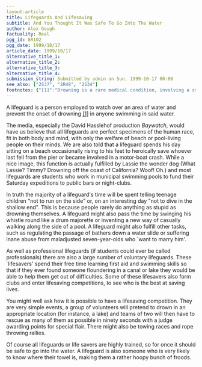 ```yaml
---
layout:article
title: Lifeguards And Lifesaving
subtitle: And You Thought It Was Safe To Go Into The Water
author: Alex Gough
factuality: Real
pgg_id: 8R102
pgg_date: 1999/10/17
article_date: 1999/10/17
alternative_title_1: 
alternative_title_2: 
alternative_title_3: 
alternative_title_4: 
submission_string: Submitted by admin on Sun, 1999-10-17 00:00
see_also: ["2S37", "2R48", "2S34"]
footnotes: {"[1]":"Drowning is a rare medical condition, involving a small volume of water and the loss of a person's life. It is thus considered to be a Very Bad Thing Indeed and should never be attempted, even while under parental supervision."}
---
```

<div>
<p>A lifeguard is a person employed to watch over an area of water and prevent the onset of drowning <a href="#footnotes.1" class="footnote-link">[1]</a> in anyone swimming in said water.</p>
<p>The media, especially the David Hasslehof production <em>Baywatch</em>, would have us believe that all lifeguards are perfect specimens of the human race, fit in both body and mind, with only the welfare of beach or pool-living people on their minds. We are also told that a lifeguard spends his day sitting on a beach occasionally rising to his feet to heroically save whoever last fell from the pier or became involved in a motor-boat crash. While a nice image, this function is actually fulfilled by Lassie the wonder dog (What Lassie? Timmy? Drowning off the coast of California? Woof! Oh.) and most lifeguards are students who work in municipal swimming pools to fund their Saturday expeditions to public bars or night-clubs.</p>
<p>In truth the majority of a lifeguard's time will be spent telling teenage children "not to run on the side" or, on an interesting day "not to dive in the shallow end". This is because people rarely do anything as stupid as drowning themselves. A lifeguard might also pass the time by swinging his whistle round like a drum majorette or inventing a new way of casually walking along the side of a pool. A lifeguard might also fulfill other tasks, such as regulating the passage of bathers down a water slide or suffering inane abuse from maladjusted seven-year-olds who `want to marry him'.</p>
<p>As well as professional lifeguards (if students could ever be called professionals) there are also a large number of voluntary lifeguards. These `lifesavers' spend their free time learning first aid and swimming skills so that if they ever found someone floundering in a canal or lake they would be able to help them get out of difficulties. Some of these lifesavers also form clubs and enter lifesaving competitions, to see who is the best at saving lives.</p>
<p>You might well ask how it is possible to have a lifesaving competition. They are very simple events, a group of volunteers will pretend to drown in an appropriate location (for instance, a lake) and teams of two will then have to rescue as many of them as possible in ninety seconds with a judge awarding points for special flair. There might also be towing races and rope throwing rallies.</p>
<p>Of course all lifeguards or life savers are highly trained, so for once it should be safe to go into the water. A lifeguard is also someone who is very likely to know where their towel is, making them a rather hoopy bunch of froods.</p>
</div>
